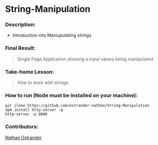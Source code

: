 # String-Manipulation

### Description: 

* Introduction into Maniupulating strings 

### Final Result:
> Single Page Application showing a input values being manipulated

### Take-home Lesson:

> How to work with strings 


### How to run (Node must be installed on your machine):
```
git clone https://github.com/ostrander-nathan/String-Manipulation
npm install http-server -g
http-server -p 8080
```


### Contributors:
[Nathan Ostrander](https://github.com/ostrander-nathan)